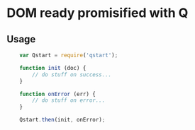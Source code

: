 # DOM ready promisified with Q

## Usage

~~~ javascript
    var Qstart = require('qstart');

    function init (doc) {
        // do stuff on success...
    }

    function onError (err) {
        // do stuff on error...
    }

    Qstart.then(init, onError);
~~~
